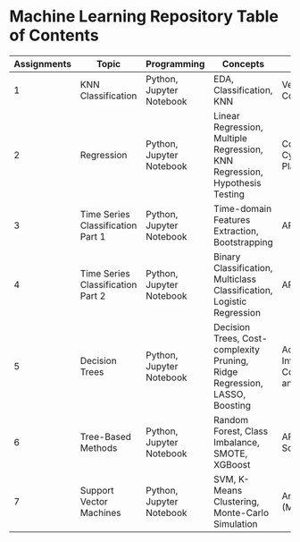 # Machine Learning Repository Table of Contents

| Assignments           | Topic                          | Programming             | Concepts                                                            | Data                               |
|-----------------------|--------------------------------|-------------------------|---------------------------------------------------------------------|------------------------------------|
| 1      | KNN Classification             | Python, Jupyter Notebook | EDA, Classification, KNN                                            | Vertebral Column                   |
| 2      | Regression                     | Python, Jupyter Notebook | Linear Regression, Multiple Regression, KNN Regression, Hypothesis Testing | Combined Cycle Power Plant         |
| 3      | Time Series Classification Part 1 | Python, Jupyter Notebook | Time-domain Features Extraction, Bootstrapping                      | AReM data                          |
| 4      | Time Series Classification Part 2 | Python, Jupyter Notebook | Binary Classification, Multiclass Classification, Logistic Regression | AReM data                          |
| 5      | Decision Trees                 | Python, Jupyter Notebook | Decision Trees, Cost-complexity Pruning, Ridge Regression, LASSO, Boosting | Acute Inflammations, Communities and Crime |
| 6      | Tree-Based Methods             | Python, Jupyter Notebook | Random Forest, Class Imbalance, SMOTE, XGBoost                      | APS Failure at Scania Trucks       |
| 7      | Support Vector Machines        | Python, Jupyter Notebook | SVM, K-Means Clustering, Monte-Carlo Simulation                     | Anuran Calls (MFCCs)               |
